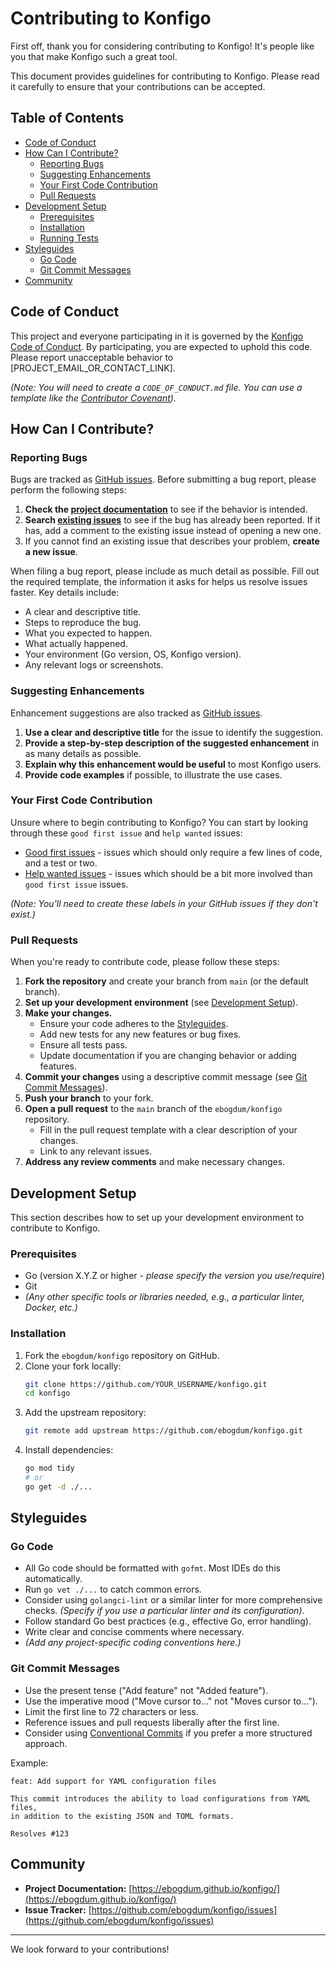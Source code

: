 # Contributing to Konfigo

First off, thank you for considering contributing to Konfigo! It's people like you that make Konfigo such a great tool.

This document provides guidelines for contributing to Konfigo. Please read it carefully to ensure that your contributions can be accepted.

## Table of Contents

- [Code of Conduct](#code-of-conduct)
- [How Can I Contribute?](#how-can-i-contribute)
  - [Reporting Bugs](#reporting-bugs)
  - [Suggesting Enhancements](#suggesting-enhancements)
  - [Your First Code Contribution](#your-first-code-contribution)
  - [Pull Requests](#pull-requests)
- [Development Setup](#development-setup)
  - [Prerequisites](#prerequisites)
  - [Installation](#installation)
  - [Running Tests](#running-tests)
- [Styleguides](#styleguides)
  - [Go Code](#go-code)
  - [Git Commit Messages](#git-commit-messages)
- [Community](#community)

## Code of Conduct

This project and everyone participating in it is governed by the [Konfigo Code of Conduct](CODE_OF_CONDUCT.md). By participating, you are expected to uphold this code. Please report unacceptable behavior to [PROJECT_EMAIL_OR_CONTACT_LINK].

*(Note: You will need to create a `CODE_OF_CONDUCT.md` file. You can use a template like the [Contributor Covenant](https://www.contributor-covenant.org/version/2/1/code_of_conduct.html)).*

## How Can I Contribute?

### Reporting Bugs

Bugs are tracked as [GitHub issues](https://github.com/ebogdum/konfigo/issues). Before submitting a bug report, please perform the following steps:

1.  **Check the [project documentation](https://ebogdum.github.io/konfigo/)** to see if the behavior is intended.
2.  **Search [existing issues](https://github.com/ebogdum/konfigo/issues)** to see if the bug has already been reported. If it has, add a comment to the existing issue instead of opening a new one.
3.  If you cannot find an existing issue that describes your problem, **create a new issue**.

When filing a bug report, please include as much detail as possible. Fill out the required template, the information it asks for helps us resolve issues faster. Key details include:

*   A clear and descriptive title.
*   Steps to reproduce the bug.
*   What you expected to happen.
*   What actually happened.
*   Your environment (Go version, OS, Konfigo version).
*   Any relevant logs or screenshots.

### Suggesting Enhancements

Enhancement suggestions are also tracked as [GitHub issues](https://github.com/ebogdum/konfigo/issues).

1.  **Use a clear and descriptive title** for the issue to identify the suggestion.
2.  **Provide a step-by-step description of the suggested enhancement** in as many details as possible.
3.  **Explain why this enhancement would be useful** to most Konfigo users.
4.  **Provide code examples** if possible, to illustrate the use cases.

### Your First Code Contribution

Unsure where to begin contributing to Konfigo? You can start by looking through these `good first issue` and `help wanted` issues:

*   [Good first issues](https://github.com/ebogdum/konfigo/labels/good%20first%20issue) - issues which should only require a few lines of code, and a test or two.
*   [Help wanted issues](https://github.com/ebogdum/konfigo/labels/help%20wanted) - issues which should be a bit more involved than `good first issue` issues.

*(Note: You'll need to create these labels in your GitHub issues if they don't exist.)*

### Pull Requests

When you're ready to contribute code, please follow these steps:

1.  **Fork the repository** and create your branch from `main` (or the default branch).
2.  **Set up your development environment** (see [Development Setup](#development-setup)).
3.  **Make your changes.**
    *   Ensure your code adheres to the [Styleguides](#styleguides).
    *   Add new tests for any new features or bug fixes.
    *   Ensure all tests pass.
    *   Update documentation if you are changing behavior or adding features.
4.  **Commit your changes** using a descriptive commit message (see [Git Commit Messages](#git-commit-messages)).
5.  **Push your branch** to your fork.
6.  **Open a pull request** to the `main` branch of the `ebogdum/konfigo` repository.
    *   Fill in the pull request template with a clear description of your changes.
    *   Link to any relevant issues.
7.  **Address any review comments** and make necessary changes.

## Development Setup

This section describes how to set up your development environment to contribute to Konfigo.

### Prerequisites

*   Go (version X.Y.Z or higher - *please specify the version you use/require*)
*   Git
*   *(Any other specific tools or libraries needed, e.g., a particular linter, Docker, etc.)*

### Installation

1.  Fork the `ebogdum/konfigo` repository on GitHub.
2.  Clone your fork locally:
    ```sh
    git clone https://github.com/YOUR_USERNAME/konfigo.git
    cd konfigo
    ```
3.  Add the upstream repository:
    ```sh
    git remote add upstream https://github.com/ebogdum/konfigo.git
    ```
4.  Install dependencies:
    ```sh
    go mod tidy
    # or
    go get -d ./...
    ```

## Styleguides

### Go Code

*   All Go code should be formatted with `gofmt`. Most IDEs do this automatically.
*   Run `go vet ./...` to catch common errors.
*   Consider using `golangci-lint` or a similar linter for more comprehensive checks. *(Specify if you use a particular linter and its configuration)*.
*   Follow standard Go best practices (e.g., effective Go, error handling).
*   Write clear and concise comments where necessary.
*   *(Add any project-specific coding conventions here.)*

### Git Commit Messages

*   Use the present tense ("Add feature" not "Added feature").
*   Use the imperative mood ("Move cursor to..." not "Moves cursor to...").
*   Limit the first line to 72 characters or less.
*   Reference issues and pull requests liberally after the first line.
*   Consider using [Conventional Commits](https://www.conventionalcommits.org/) if you prefer a more structured approach.

Example:
```
feat: Add support for YAML configuration files

This commit introduces the ability to load configurations from YAML files,
in addition to the existing JSON and TOML formats.

Resolves #123
```

## Community

*   **Project Documentation:** [https://ebogdum.github.io/konfigo/](https://ebogdum.github.io/konfigo/)
*   **Issue Tracker:** [https://github.com/ebogdum/konfigo/issues](https://github.com/ebogdum/konfigo/issues)

---

We look forward to your contributions!